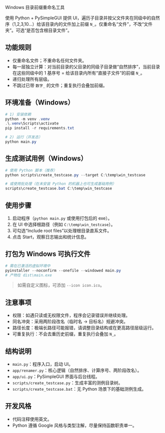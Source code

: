 Windows 目录前缀重命名工具

使用 Python + PySimpleGUI 提供 UI，遍历子目录并按父文件夹在同级中的自然序（1,2,3,10…）给该目录内的文件加上前缀 `N_`。仅重命名“文件”，不改“文件夹”。可选“是否包含根目录文件”。

## 功能规则
- 仅重命名文件；不重命名任何文件夹。
- 每一层独立计算：对当前目录的父目录的同级子目录做“自然排序”，当前目录在这些同级中的 1 基序号 = 给该目录内所有“直接子文件”的前缀 `N_`。
- 递归处理所有层级。
- 不跳过已带 `数字_` 的文件；重复执行会叠加前缀。

## 环境准备（Windows）
```powershell
# 1) 安装依赖
python -m venv .venv
.\.venv\Scripts\activate
pip install -r requirements.txt

# 2) 运行（开发态）
python main.py
```

## 生成测试用例（Windows）
```powershell
# 使用 Python 脚本（推荐）
python scripts\create_testcase.py --target C:\temp\win_testcase

# 或使用批处理（在未安装 Python 的机器上也可生成基础用例）
scripts\create_testcase.bat C:\temp\win_testcase
```

## 使用步骤
1. 启动程序（`python main.py` 或使用打包后的 exe）。
2. 在 UI 中选择根路径（例如 `C:\temp\win_testcase`）。
3. 可勾选“Include root files”以处理根目录直系文件。
4. 点击 Start，观察日志输出和统计信息。

## 打包为 Windows 可执行文件
```powershell
# 需在已激活的虚拟环境中
pyinstaller --noconfirm --onefile --windowed main.py
# 产物在 dist\main.exe
```

> 如需自定义图标，可添加 `--icon icon.ico`。

## 注意事项
- 权限：如遇只读或无权限文件，程序会记录错误并继续处理。
- 同名冲突：采用两阶段改名（临时名 -> 目标名）规避冲突。
- 路径长度：极端长路径可能报错，请调整目录结构或在更高路径层级运行。
- 可重复执行：不会去重历史前缀，重复执行会叠加 `N_`。

## 结构说明
- `main.py`：程序入口，启动 UI。
- `app/renamer.py`：核心逻辑（自然排序、计算序号、两阶段改名）。
- `app/ui.py`：PySimpleGUI 界面与后台线程。
- `scripts/create_testcase.py`：生成丰富的测例目录树。
- `scripts/create_testcase.bat`：无 Python 场景下的基础测例生成。

## 开发风格
- 代码注释使用英文。
- Python 遵循 Google 风格与类型注解，尽量保持函数职责单一。


